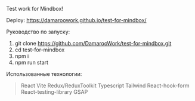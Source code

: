 Test work for Mindbox!

Deploy: https://damaroowork.github.io/test-for-mindbox/

Руководство по запуску:
1. git clone https://github.com/DamarooWork/test-for-mindbox.git
2. cd test-for-mindbox
3. npm i
4. npm run start

Использованные технологии:
> React
> Vite
> Redux/ReduxToolkit
> Typescript
> Tailwind
> React-hook-form
> React-testing-library
> GSAP
